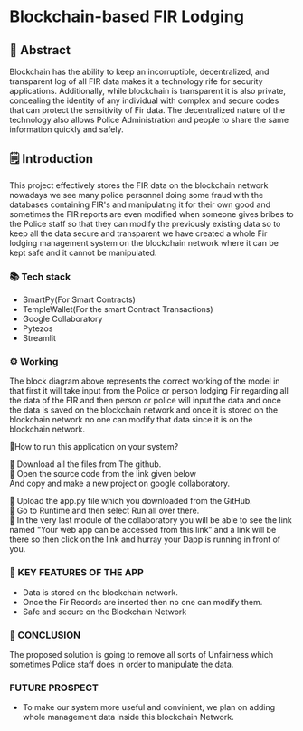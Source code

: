 # Blockchain-based FIR Lodging
## 📄 Abstract
Blockchain has the ability to keep an incorruptible, decentralized, and transparent log of all FIR data makes it a technology rife for security applications. Additionally, while blockchain is transparent it is also private, concealing the identity of any individual with complex and secure codes that can protect the sensitivity of Fir data. The decentralized nature of the technology also allows Police Administration and people to share the same information quickly and safely.

## 🗒️ Introduction
This project effectively stores the FIR data on the blockchain network nowadays we see many police personnel doing some fraud with the databases containing FIR's and manipulating it for their own good and sometimes the FIR reports are even modified when someone gives bribes to the Police staff so that they can modify the previously existing data so to keep all the data secure and transparent we have created a whole Fir lodging management system on the blockchain network where it can be kept safe and it cannot be manipulated.

### 📚 Tech stack
- SmartPy(For Smart Contracts)
- TempleWallet(For the smart Contract Transactions)
- Google Collaboratory 
- Pytezos
- Streamlit

### ⚙ Working
The block diagram above represents the correct working of the model in that first it will take input from the Police or person lodging Fir regarding all the data of the FIR and then person or police will input the data and once the data is saved on the blockchain network and once it is stored on the blockchain network no one can modify that data since it is on the blockchain network.

🔖How to run this application on your system?
 
📍 Download all the files from The github.<br>
📍 Open the source code from the link given below <br>
And copy and make a new project on google collaboratory.


📍 Upload the app.py file which you downloaded from the GitHub.<br>
📍 Go to Runtime  and then select Run all over there.<br>
📍 In the very last module of the collaboratory you will be able to see the link named “Your web app can be accessed from this link” and a link will be there so then click on the link and hurray your Dapp is running in front of you.<br>


### 🔑 KEY FEATURES OF THE APP
- Data is stored on the blockchain network.
- Once the Fir Records are inserted then no one can modify them.
- Safe and secure on the Blockchain Network

### 🌈 CONCLUSION
The proposed solution is going to remove all sorts of Unfairness which sometimes Police staff does in order to manipulate the data.

### FUTURE PROSPECT
- To make our system more useful and convinient, we plan on adding whole management data inside this blockchain Network.
